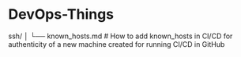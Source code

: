 # DevOps-Things

ssh/
│   └── known_hosts.md   # How to add known_hosts in CI/CD for authenticity of a new machine created for running CI/CD in GitHub 
